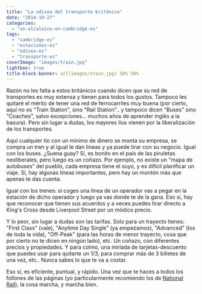 ```yaml
---
title: "La odisea del transporte británico"
date: "2014-10-27"
categories: 
  - "un-alcalaino-en-cambridge-es"
tags: 
  - "cambridge-es"
  - "estaciones-es"
  - "odisea-es"
  - "transporte-es"
coverImage: "images/train.jpg"
lightbox: true
title-block-banner: url(images/train.jpg) 50% 50% 
---
```


Razón no les falta a estos británicos cuando dicen que su red de transportes es muy extensa y tienen para todos los gustos. Tampoco les quitaré el mérito de tener una red de ferrocarriles muy buena (por cierto, aquí no es "Train Station", sino "Rail Station".. y tampoco dicen "Buses" sino "Coaches", salvo excepciones... muchos años de aprender inglés a la basura). Pero sin lugar a dudas, los mayores líos vienen por la liberalización de los transportes.

Aquí cualquier tío con un mínimo de dinero se monta su empresa, se compra un tren y al igual le dan lineas y ya puede tirar con su negocio. Igual con los buses. ¿Suena guay? Sí, es bonito en el país de las piruletas neoliberales, pero luego es un coñazo. Por ejemplo, no existe un "mapa de autobuses" del pueblo, cada empresa tiene el suyo, y es difícil planificar un viaje. Sí, hay algunas líneas importantes, pero hay un montón más que apenas te das cuenta.

Igual con los trenes: si coges una línea de un operador vas a pegar en la estación de dicho operador y luego ya vas donde te de la gana. Eso sí, hay que reconocer que tienen sus acuerdos y a veces puedes tirar directo a King's Cross desde Liverpool Street por un módico precio.

Y lo peor, sin lugar a dudas son las tarifas. Solo para un trayecto tienes: "First Class" (vale), "Anytime Day Single" (ya empezamos), "Advanced" (los de toda la vida), "Off-Peak" (para las horas de menor trayecto, cosa que por cierto no te dicen en ningún lado), etc. Un coñazo, con diferentes precios y propiedades. Y para colmo, una miríada de tarjetas-descuento que puedes usar para quitarte un 1/3, para comprar más de 3 billetes de una vez, etc.. Nunca sabes lo que te va a costar.

Eso sí, es eficiente, puntual, y rápido. Una vez que te haces a todos los follones de las páginas (yo particularmente recomiendo los de [National Rail](http://nationalrail.co.uk "National Rail")), la cosa marcha, y marcha bien.
